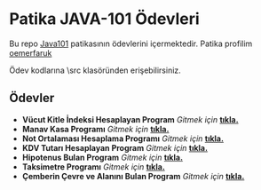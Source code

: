 # Patika JAVA-101 Ödevleri

Bu repo [Java101](https://app.patika.dev/courses/java101) patikasının ödevlerini içermektedir. Patika profilim [oemerfaruk](https://app.patika.dev/oemerfaruk)

Ödev kodlarına \src klasöründen erişebilirsiniz.
## Ödevler
+ **Vücut Kitle İndeksi Hesaplayan Program** *Gitmek için* **[tıkla.](https://github.com/oemerfaruk/Patika_Java101_HomeWorks/blob/master/src/VucutKitleIndeksi.java)**
+ **Manav Kasa Programı** *Gitmek için* **[tıkla.](https://github.com/oemerfaruk/Patika_Java101_HomeWorks/blob/master/src/ManavKasaProgram%C4%B1.java)**
+ **Not Ortalaması Hesaplama Programı** *Gitmek için* **[tıkla.](https://github.com/oemerfaruk/Patika_Java101_HomeWorks/blob/master/src/NotOrtalamasiHesaplama.java)**
+ **KDV Tutarı Hesaplayan Program** *Gitmek için* **[tıkla.](https://github.com/oemerfaruk/Patika_Java101_HomeWorks/blob/master/src/KDVTutarHesaplayanProgram.java)**
+ **Hipotenus Bulan Program** *Gitmek için* **[tıkla.](https://github.com/oemerfaruk/Patika_Java101_HomeWorks/blob/master/src/HipotenusBulanProgram.java)**
+ **Taksimetre Programı** *Gitmek için* **[tıkla.](https://github.com/oemerfaruk/Patika_Java101_HomeWorks/blob/master/src/Taksimetre.java)**
+ **Çemberin Çevre ve Alanını Bulan Program** *Gitmek için* **[tıkla.](https://github.com/oemerfaruk/Patika_Java101_HomeWorks/blob/master/src/Circle.java)**
